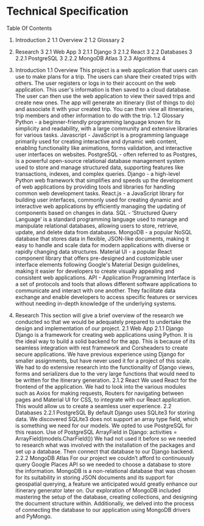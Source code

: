 # Technical Specification
Table Of Contents

1. Introduction	2
1.1 Overview	2
1.2 Glossary	2
2. Research	3
2.1 Web App	3
2.1.1 Django	3
2.1.2 React	3
2.2 Databases	3
2.2.1 PostgreSQL	3
2.2.2 MongoDB Atlas	3
2.3 Algorithms	4

1. Introduction
1.1 Overview
This project is a web application that users can use to make plans for a trip. The users can share their created trips with others. The user registers or logs in to their account on the web application. This user's information is then saved to a cloud database. The user can then use the web application to view their saved trips and create new ones. The app will generate an itinerary (list of things to do) and associate it with your created trip. You can then view all itineraries, trip members and other information to do with the trip.
1.2 Glossary
Python - a beginner-friendly programming language known for its simplicity and readability, with a large community and extensive libraries for various tasks.
Javascript - JavaScript is a programming language primarily used for creating interactive and dynamic web content, enabling functionality like animations, forms validation, and interactive user interfaces on websites.
PostgreSQL - often referred to as Postgres, is a powerful open-source relational database management system used to store and manage structured data, supporting features like transactions, indexes, and complex queries.
Django - a high-level Python web framework that simplifies and speeds up the development of web applications by providing tools and libraries for handling common web development tasks.
React.js - a JavaScript library for building user interfaces, commonly used for creating dynamic and interactive web applications by efficiently managing the updating of components based on changes in data.
SQL - ‘Structured Query Language’ is a standard programming language used to manage and manipulate relational databases, allowing users to store, retrieve, update, and delete data from databases.
MongoDB - a popular NoSQL database that stores data in flexible, JSON-like documents, making it easy to handle and scale data for modern applications with diverse or rapidly changing data structures.
Material UI - a popular React component library that offers pre-designed and customizable user interface elements following Google's Material Design guidelines, making it easier for developers to create visually appealing and consistent web applications.
API - Application Programming Interface is a set of protocols and tools that allows different software applications to communicate and interact with one another. They facilitate data exchange and enable developers to access specific features or services without needing in-depth knowledge of the underlying systems.
2. Research
This section will give a brief overview of the research we conducted so that we would be adequately prepared to undertake the design and implementation of our project.
2.1 Web App
2.1.1 Django
Django is a framework for creating web applications using Python. It is the ideal way to build a solid backend for the app. This is because of its seamless integration with rest framework and Corsheaders to create secure applications. We have previous experience using Django for smaller assignments, but have never used it for a project of this scale. We had to do extensive research into the functionality of Django views, forms and serializers due to the very large functions that would need to be written for the itinerary generation.
2.1.2 React
We used React for the frontend of the application. We had to look into the various modules such as Axios for making requests, Routers for navigating between pages and Material UI for CSS, to integrate with our React application. This would allow us to create a seamless user experience.
2.2 Databases
2.2.1 PostgreSQL
By default Django uses SQLite3 for storing data. We discovered SQLite3 does not support an array type field, which is something we need for our models. We opted to use PostgreSQL for this reason. Use of PostgreSQL ArrayField in Django:
activities = ArrayField(models.CharField())
We had not used it before so we needed to research what was involved with the installation of the packages and set up a database. Then connect that database to our Django backend.
2.2.2 MongoDB Atlas
For our project we couldn’t afford to continuously query Google Places API so we needed to choose a database to store the information. MongoDB is a non-relational database that was chosen for its suitability in storing JSON documents and its support for geospatial querying, a feature we anticipated would greatly enhance our itinerary generator later on. Our exploration of MongoDB included mastering the setup of the database, creating collections, and designing the document structure within. Additionally, we delved into the process of connecting the database to our application using MongoDB drivers and PyMongo.
